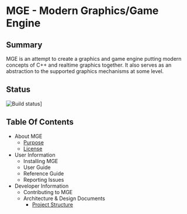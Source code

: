 # MGE - Modern Graphics/Game Engine

## Summary

MGE is an attempt to create a graphics and game engine putting modern concepts
of C++ and realtime graphics together. It also serves as an abstraction to
the supported graphics mechanisms at some level.

## Status

![Build status](https://ci.appveyor.com/api/projects/status/ipy7uwolc2qvk27v/branch/main?svg=true)]

## Table Of Contents

* About MGE
  * [Purpose](doc/Purpose.md)
  * [License](LICENSE.md)
* User Information
  * Installing MGE
  * User Guide
  * Reference Guide
  * Reporting Issues
* Developer Information
  * Contributing to MGE
  * Architecture & Design Documents
    * [Project Structure](doc/design/ProjectStructure.md)
